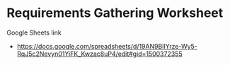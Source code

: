# Requirements Gathering Worksheet

Google Sheets link
- https://docs.google.com/spreadsheets/d/19AN9BlIYrze-Wy5-RqJ5c2Nevyn01YiFK_Kwzac8uP4/edit#gid=1500372355